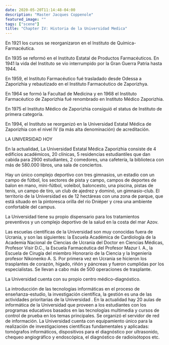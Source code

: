 ```yaml
---
date: 2020-05-20T11:14:48-04:00
description: "Master Jacques Coppenole"
featured_image: ""
tags: ["scene"]
title: "Chapter IV: Historia de la Universidad Medica"
---
```



En 1921 los cursos se reorganizaron en el Instituto de Química-Farmacéutica.

En 1935 se reformó en el Instituto Estatal de Productos Farmacéuticos. En 1941 la vida
 del Instituto se vio interrumpido por la Gran Guerra Patria hasta 1944.

En 1959, el Instituto Farmacéutico fué trasladado desde Odessa a Zaporizhia y rebautizado
en el Instituto Farmacéutico de Zaporizhya.

En 1964 se formó la Facultad de Medicina y  en 1968  el Instituto Farmacéutico de Zaporizhia 
fué renombrado en  Instituto Médico Zaporizhia.

En 1975 el Instituto Médico de Zaporizhia consiguió el status de Instituto de  primera 
categoría.

En 1994, el Instituto se reorganizó en la Universidad Estatal Médica de Zaporizhia con el
nivel  IV (la más alta denominación) de acreditación.


LA UNIVERSIDAD HOY

En la actualidad, La Universidad Estatal Médica Zaporizhia consiste de 4 edificios académicos, 
20 clínicas, 5 residencias estudiantiles que dan cabida para 2900 estudiantes, 2 comedores, 
una cafetería, la biblioteca con más de 580.000 libros, una sala de conciertos. 



Hay un único complejo deportivo con tres gimnasios, un estadio con un campo de fútbol, los
sectores de pista y campo, campos de deportes de balon en mano, mini-fútbol, voleibol, 
baloncesto, una piscina, pistas de tenis, un campo de tiro, un club de ajedrez y dominó,
un gimnasio-club. El territorio de la Universidad es de 12 hectáreas con una zona de parque,
que está situado en la pintoresca orilla del río Dniéper y crea una ambiente confortable 
del campus.


La Universidad tiene su propio dispensario para los tratamientos preventivos y un complejo 
deportivo de la salud en la costa del mar Azov.

Las escuelas científicas de la Universidad son muy conocidas fuera de Ucrania, y son las 
siguientes: la Escuela Académica de Cardiología de la Academia Nacional de Ciencias de 
Ucrania del Doctor en Ciencias Médicas, Profesor Visir D.C., la Escuela Farmacéutica del
Profesor Mazur I. A., la Escuela de  Cirugía del miembro Honorario de la Ciencia y la
Ingeniería profesor Nikonenko A. S. Por primera vez en Ucrania se hicieron los trasplantes
de corazón, hígado, riñón y páncreas y fueron cumplidas por los especialistas. Se llevan 
a cabo más de 500 operaciones de trasplante.

La Universidad cuenta con su propio centro médico-diagnóstico.

La introducción de las tecnologías informáticas en el proceso de enseñanza-estudio, la 
investigación científica, la gestión es una de las actividades prioritarias de la 
Universidad . En la actualidad hay 20 aulas de informática de la Universidad que proveen
a los estudiantes con los programas educativos basados en las tecnologías multimedia y
cursos de control de prueba en los temas principales.  Se organizó el servidor de red de
información.  La Universidad cuenta con equipamiento único para la realización de 
investigaciones científicas fundamentales y aplicadas: tomógrafos informáticos, 
dispositivos para el diagnóstico por ultrasonido, chequeo angiográfico y endoscópica, 
el diagnóstico de radioisótopos etc. 

